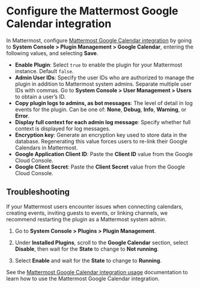 # Configure the Mattermost Google Calendar integration

In Mattermost, configure [Mattermost Google Calendar integration]() by going to **System Console > Plugin Management > Google Calendar**, entering the following values, and selecting **Save**.

- **Enable Plugin**: Select `true` to enable the plugin for your Mattermost instance. Default `false`.
- **Admin User IDs**: Specify the user IDs who are authorized to manage the plugin in addition to Mattermost system admins. Separate multiple user IDs with commas. Go to **System Console > User Management > Users** to obtain a user’s ID.
- **Copy plugin logs to admins, as bot messages**: The level of detail in log events for the plugin. Can be one of: **None**, **Debug**, **Info**, **Warning**, or **Error**.
- **Display full context for each admin log message**: Specify whether full context is displayed for log messages. 
- **Encryption key**: Generate an encryption key used to store data in the database. Regenerating this value forces users to re-link their Google Calendars in Mattermost.
- **Google Application Client ID**: Paste the **Client ID** value from the Google Cloud Console.
- **Google Client Secret**: Paste the **Client Secret** value from the Google Cloud Console.

## Troubleshooting

If your Mattermost users encounter issues when connecting calendars, creating events, inviting guests to events, or linking channels, we recommend restarting the plugin as a Mattermost system admin.

1. Go to **System Console > Plugins > Plugin Management**.

2. Under **Installed Plugins**, scroll to the **Google Calendar** section, select **Disable**, then wait for the **State** to change to **Not running**.

3. Select **Enable** and wait for the **State** to change to **Running**.

See the [Mattermost Google Calendar integration usage]() documentation to learn how to use the Mattermost Google Calendar integration.
